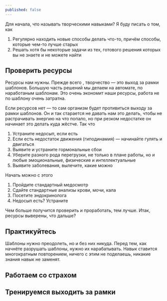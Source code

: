 ```yaml
---
published: false
---
```

Для начала, что называть творческими навыками? Я буду писать о том, как

1. Регулярно находить новые способы делать что-то, причём способы, которые чем-то лучше старых
2. Решать хотя бы некоторые задачи из тех, готового решения которых вы не знаете и не можете найти

## Проверить ресурсы

Ресурсы нам нужны. Прежде всего , творчество — это выход за рамки шаблонов. Большую часть решений мы делаем на автомате, по наработаным шаблонам. Это очень экономит наши ресурсы, работа не по шаблону очень затратна.

Если ресурсов нет — то сам организм будет противиться выходу за рамки шаблонов. Он и так старается не давать нам это делать, чтобы не растрачивать энергию на что попало, но при резком недостатке он начинает это делать куда жёстче. Так что 

1. Устраните недосып, если есть
1. Если есть недостаток движения (гиподинамия) — начинайте гулять и двигаться
1. Выявите и устраните гормональные сбои
1. Уберите разного рода перегрузки, не только в плане работы, но и любые эмоциональные, физические и интеллектуальные
1. Выявите заболевания, вылечите, какие можно



Начать можно с этого

1. Пройдите стандартный медосмотр
1. Сдайте стандартные анализы крови, мочи, кала
1. Посетите эндокринолога
1. Недосып есть? Устраните

Чем больше получится проверить и проработать, тем лучше. Итак, ресурсы выверены, что дальше?

## Практикуйтесь

Шаблоны нужно преодолеть, но и без них никуда. Перед тем, как начнёте разрушать шаблоны, нужно их нарабатывать. Навык ставится многократным повторением, ничего с этим не поделаешь, никакие знания навык не заменят.


## Работаем со страхом

## Тренируемся выходить за рамки